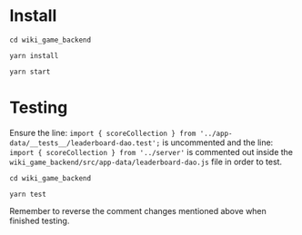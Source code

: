 # Install

`cd wiki_game_backend`

`yarn install`

`yarn start`

# Testing

Ensure the line:
`import { scoreCollection } from '../app-data/__tests__/leaderboard-dao.test';` is uncommented and the line:
`import { scoreCollection } from '../server'` is commented out inside the `wiki_game_backend/src/app-data/leaderboard-dao.js` file in order to test.

`cd wiki_game_backend`

`yarn test`

Remember to reverse the comment changes mentioned above when finished testing.